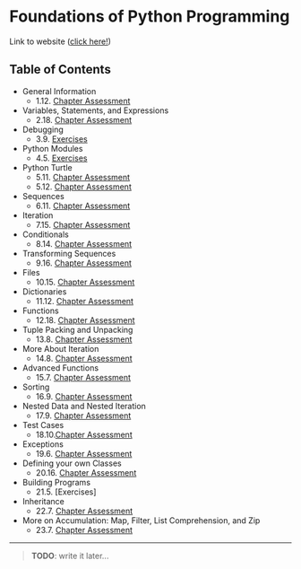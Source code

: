 # Foundations of Python Programming

Link to website ([click here!](https://runestone.academy/ns/books/published/fopp/index.html))

## Table of Contents

- General Information
  - 1.12. [Chapter Assessment](foundations_of_python_programming/01_12_chapter_assessment.md)
- Variables, Statements, and Expressions
  - 2.18. [Chapter Assessment](foundations_of_python_programming/02_18_chapter_assessment.md)
- Debugging
  - 3.9. [Exercises](foundations_of_python_programming/03_09_exercises.md)
- Python Modules
  - 4.5. [Exercises](foundations_of_python_programming/04_05_exercises.md)
- Python Turtle
  - 5.11. [Chapter Assessment](foundations_of_python_programming/05_11_chapter_assessment.md)
  - 5.12. [Chapter Assessment](foundations_of_python_programming/05_12_chapter_assessment.md)
- Sequences
  - 6.11. [Chapter Assessment](foundations_of_python_programming/06_11_chapter_assessment.md)
- Iteration
  - 7.15. [Chapter Assessment](foundations_of_python_programming/07_15_chapter_assessment.md)
- Conditionals
  - 8.14. [Chapter Assessment](foundations_of_python_programming/08_14_chapter_assessment.md)
- Transforming Sequences
  - 9.16. [Chapter Assessment](foundations_of_python_programming/09_16_chapter_assessment.md)
- Files
  - 10.15. [Chapter Assessment](foundations_of_python_programming/09_16_chapter_assessment.md)
- Dictionaries
  - 11.12. [Chapter Assessment](foundations_of_python_programming/11_12_chapter_assessment.md)
- Functions
  - 12.18. [Chapter Assessment](foundations_of_python_programming/12_18_chapter_assessment.md)
- Tuple Packing and Unpacking
  - 13.8. [Chapter Assessment](foundations_of_python_programming/13_08_chapter_assessment.md)
- More About Iteration
  - 14.8. [Chapter Assessment](foundations_of_python_programming/14_08_chapter_assessment.md)
- Advanced Functions
  - 15.7. [Chapter Assessment](foundations_of_python_programming/15_07_chapter_assessment.md)
- Sorting
  - 16.9. [Chapter Assessment](foundations_of_python_programming/16_09_chapter_assessment.md)
- Nested Data and Nested Iteration
  - 17.9. [Chapter Assessment](foundations_of_python_programming/17_09_chapter_assessment.md)
- Test Cases
  - 18.10.[Chapter Assessment](foundations_of_python_programming/18_10_chapter_assessment.md)
- Exceptions
  - 19.6. [Chapter Assessment](foundations_of_python_programming/19_06_chapter_assessment.md)
- Defining your own Classes
  - 20.16. [Chapter Assessment]()
- Building Programs
  - 21.5. [Exercises]
- Inheritance
  - 22.7. [Chapter Assessment]()
- More on Accumulation: Map, Filter, List Comprehension, and Zip
  - 23.7. [Chapter Assessment]()

---

> __**TODO**__: write it later...
